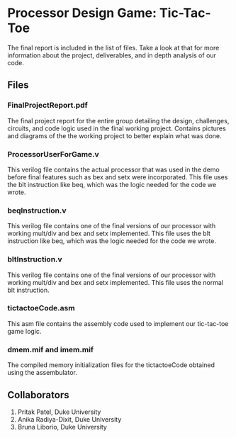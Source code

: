# Processor Design Game: Tic-Tac-Toe
The final report is included in the list of files. Take a look at that for more information about the project, deliverables, and in depth analysis of our code.

## Files
### FinalProjectReport.pdf
The final project report for the entire group detailing the design, challenges, circuits, and code logic used in the final working project. Contains pictures and diagrams of the the working project to better explain what was done. 

### ProcessorUserForGame.v
This verilog file contains the actual processor that was used in the demo before final features such as bex and setx were incorporated. This file uses the blt instruction like beq, which was the logic needed for the code we wrote.

### beqInstruction.v
This verilog file contains one of the final versions of our processor with working mult/div and bex and setx implemented. This file uses the blt instruction like beq, which was the logic needed for the code we wrote. 

### bltInstruction.v
This verilog file contains one of the final versions of our processor with working mult/div and bex and setx implemented. This file uses the normal blt instruction. 

### tictactoeCode.asm
This asm file contains the assembly code used to implement our tic-tac-toe game logic.

### dmem.mif and imem.mif
The compiled memory initialization files for the tictactoeCode obtained using the assembulator.

## Collaborators
1. Pritak Patel, Duke University
2. Anika Radiya-Dixit, Duke University
3. Bruna Liborio, Duke University
